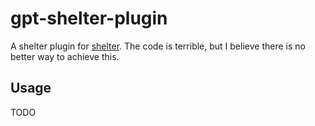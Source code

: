 # gpt-shelter-plugin

A shelter plugin for [shelter](https://github.com/uwu/shelter). The code is terrible, but I believe there is no better way to achieve this.

## Usage

TODO
